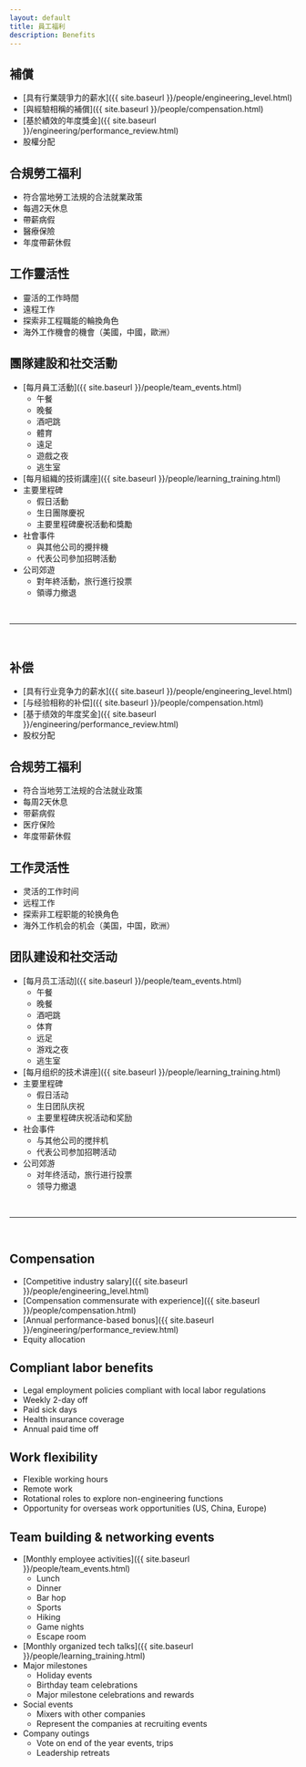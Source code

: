 ```yaml
---
layout: default
title: 員工福利
description: Benefits
---
```


<a name="zh-tw"></a>

## 補償
* [具有行業競爭力的薪水]({{ site.baseurl }}/people/engineering_level.html)
* [與經驗相稱的補償]({{ site.baseurl }}/people/compensation.html)
* [基於績效的年度獎金]({{ site.baseurl }}/engineering/performance_review.html)
* 股權分配

## 合規勞工福利
* 符合當地勞工法規的合法就業政策
* 每週2天休息
* 帶薪病假
* 醫療保險
* 年度帶薪休假

## 工作靈活性
* 靈活的工作時間
* 遠程工作
* 探索非工程職能的輪換角色
* 海外工作機會的機會（美國，中國，歐洲）

## 團隊建設和社交活動
* [每月員工活動]({{ site.baseurl }}/people/team_events.html)
	* 午餐
	* 晚餐
	* 酒吧跳
	* 體育
	* 遠足
	* 遊戲之夜
	* 逃生室
* [每月組織的技術講座]({{ site.baseurl }}/people/learning_training.html)
* 主要里程碑
	* 假日活動
	* 生日團隊慶祝
	* 主要里程碑慶祝活動和獎勵
* 社會事件
	* 與其他公司的攪拌機
	* 代表公司參加招聘活動
* 公司郊遊
	* 對年終活動，旅行進行投票
	* 領導力撤退

<br>

---

<br>

<a name="zh-cn"></a>

## 补偿
* [具有行业竞争力的薪水]({{ site.baseurl }}/people/engineering_level.html)
* [与经验相称的补偿]({{ site.baseurl }}/people/compensation.html)
* [基于绩效的年度奖金]({{ site.baseurl }}/engineering/performance_review.html)
* 股权分配

## 合规劳工福利
* 符合当地劳工法规的合法就业政策
* 每周2天休息
* 带薪病假
* 医疗保险
* 年度带薪休假

## 工作灵活性
* 灵活的工作时间
* 远程工作
* 探索非工程职能的轮换角色
* 海外工作机会的机会（美国，中国，欧洲）

## 团队建设和社交活动
* [每月员工活动]({{ site.baseurl }}/people/team_events.html)
	* 午餐
	* 晚餐
	* 酒吧跳
	* 体育
	* 远足
	* 游戏之夜
	* 逃生室
* [每月组织的技术讲座]({{ site.baseurl }}/people/learning_training.html)
* 主要里程碑
	* 假日活动
	* 生日团队庆祝
	* 主要里程碑庆祝活动和奖励
* 社会事件
	* 与其他公司的搅拌机
	* 代表公司参加招聘活动
* 公司郊游
	* 对年终活动，旅行进行投票
	* 领导力撤退

<br>

---

<br>

<a name="en"></a>

## Compensation
* [Competitive industry salary]({{ site.baseurl }}/people/engineering_level.html)
* [Compensation commensurate with experience]({{ site.baseurl }}/people/compensation.html)
* [Annual performance-based bonus]({{ site.baseurl }}/engineering/performance_review.html)
* Equity allocation

## Compliant labor benefits
* Legal employment policies compliant with local labor regulations
* Weekly 2-day off
* Paid sick days
* Health insurance coverage
* Annual paid time off

## Work flexibility
* Flexible working hours
* Remote work 
* Rotational roles to explore non-engineering functions
* Opportunity for overseas work opportunities (US, China, Europe) 

## Team building & networking events
* [Monthly employee activities]({{ site.baseurl }}/people/team_events.html)
	* Lunch
	* Dinner
	* Bar hop
	* Sports
	* Hiking
	* Game nights
	* Escape room
* [Monthly organized tech talks]({{ site.baseurl }}/people/learning_training.html)
* Major milestones
	* Holiday events
	* Birthday team celebrations
	* Major milestone celebrations and rewards
* Social events
	* Mixers with other companies
	* Represent the companies at recruiting events
* Company outings
	* Vote on end of the year events, trips
	* Leadership retreats